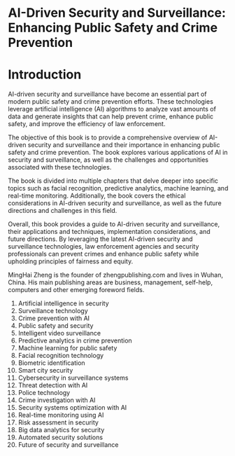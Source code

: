 # AI-Driven Security and Surveillance: Enhancing Public Safety and Crime Prevention

# Introduction

AI-driven security and surveillance have become an essential part of modern public safety and crime prevention efforts. These technologies leverage artificial intelligence (AI) algorithms to analyze vast amounts of data and generate insights that can help prevent crime, enhance public safety, and improve the efficiency of law enforcement.

The objective of this book is to provide a comprehensive overview of AI-driven security and surveillance and their importance in enhancing public safety and crime prevention. The book explores various applications of AI in security and surveillance, as well as the challenges and opportunities associated with these technologies.

The book is divided into multiple chapters that delve deeper into specific topics such as facial recognition, predictive analytics, machine learning, and real-time monitoring. Additionally, the book covers the ethical considerations in AI-driven security and surveillance, as well as the future directions and challenges in this field.

Overall, this book provides a guide to AI-driven security and surveillance, their applications and techniques, implementation considerations, and future directions. By leveraging the latest AI-driven security and surveillance technologies, law enforcement agencies and security professionals can prevent crimes and enhance public safety while upholding principles of fairness and equity.

MingHai Zheng is the founder of zhengpublishing.com and lives in Wuhan, China. His main publishing areas are business, management, self-help, computers and other emerging foreword fields.



1. Artificial intelligence in security
2. Surveillance technology
3. Crime prevention with AI
4. Public safety and security
5. Intelligent video surveillance
6. Predictive analytics in crime prevention
7. Machine learning for public safety
8. Facial recognition technology
9. Biometric identification
10. Smart city security
11. Cybersecurity in surveillance systems
12. Threat detection with AI
13. Police technology
14. Crime investigation with AI
15. Security systems optimization with AI
16. Real-time monitoring using AI
17. Risk assessment in security
18. Big data analytics for security
19. Automated security solutions
20. Future of security and surveillance

